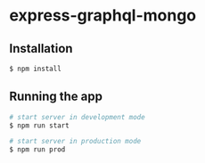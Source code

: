 # express-graphql-mongo

## Installation
```bash
$ npm install
```

## Running the app
```bash
# start server in development mode
$ npm run start

# start server in production mode
$ npm run prod
```
